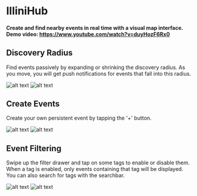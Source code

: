 # IlliniHub

#### Create and find nearby events in real time with a visual map interface. Demo video: https://www.youtube.com/watch?v=duyHozF6Rx0


## Discovery Radius
Find events passively by expanding or shrinking the discovery radius. As you move, you will get push notifications for events that fall into this radius.  

![alt text](https://github.com/L33thaxor118/Illinihub/blob/master/screenshots/Screenshot_20181128-215128_IlliniHub.jpg)
![alt text](https://github.com/L33thaxor118/Illinihub/blob/master/screenshots/Screenshot_20181128-215622_IlliniHub.jpg)

## Create Events
Create your own persistent event by tapping the '+' button.  

![alt text](https://github.com/L33thaxor118/Illinihub/blob/master/screenshots/Screenshot_20181128-215626_IlliniHub.jpg)
![alt text](https://github.com/L33thaxor118/Illinihub/blob/master/screenshots/Screenshot_20181128-221014_IlliniHub.jpg)

## Event Filtering
Swipe up the filter drawer and tap on some tags to enable or disable them. When a tag is enabled, only events containing that tag will be displayed. You can also search for tags with the searchbar.

![alt text](https://github.com/L33thaxor118/Illinihub/blob/master/screenshots/Screenshot_20181207-232221_IlliniHub.jpg)
![alt text](https://github.com/L33thaxor118/Illinihub/blob/master/screenshots/Screenshot_20181207-232325_IlliniHub.jpg)

